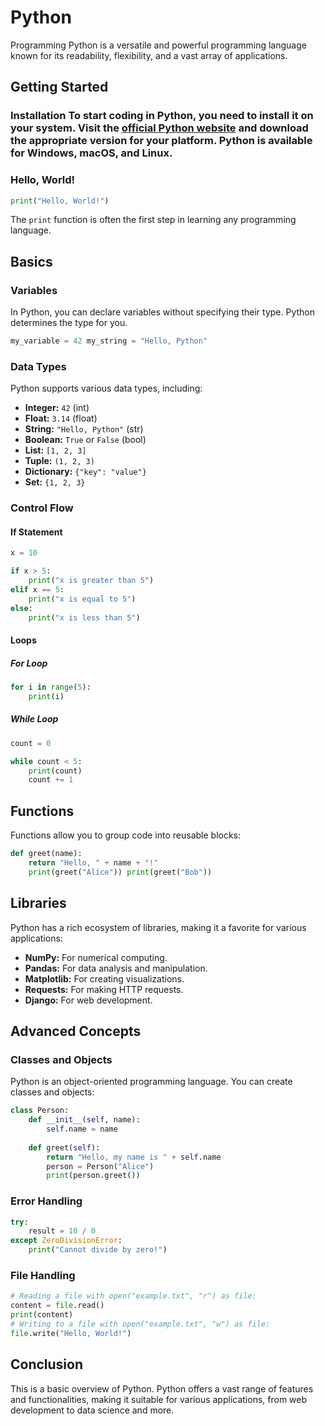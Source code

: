 # Python 
Programming  Python is a versatile and powerful programming language known for its readability, flexibility, and a vast array of applications. 
## Getting Started  
### Installation  To start coding in Python, you need to install it on your system. Visit the [official Python website](https://www.python.org/) and download the appropriate version for your platform. Python is available for Windows, macOS, and Linux.  
### Hello, World!  
```python 
print("Hello, World!")
```

The `print` function is often the first step in learning any programming language.

## Basics

### Variables

In Python, you can declare variables without specifying their type. Python determines the type for you.

```python
my_variable = 42 my_string = "Hello, Python"
```


### Data Types

Python supports various data types, including:

- **Integer:** `42` (int)
- **Float:** `3.14` (float)
- **String:** `"Hello, Python"` (str)
- **Boolean:** `True` or `False` (bool)
- **List:** `[1, 2, 3]` 
- **Tuple:** `(1, 2, 3)`
- **Dictionary:** `{"key": "value"}` 
- **Set:** `{1, 2, 3}`

### Control Flow

#### If Statement

```python
x = 10  

if x > 5:     
	print("x is greater than 5") 
elif x == 5:     
	print("x is equal to 5") 
else:     
	print("x is less than 5")
```

#### Loops

##### For Loop

```python
for i in range(5):     
	print(i)
```

##### While Loop

```python
count = 0 

while count < 5:     
	print(count)     
	count += 1
```

## Functions

Functions allow you to group code into reusable blocks:

```python
def greet(name):     
	return "Hello, " + name + "!"  
	print(greet("Alice")) print(greet("Bob"))
```

## Libraries

Python has a rich ecosystem of libraries, making it a favorite for various applications:

- **NumPy:** For numerical computing.
- **Pandas:** For data analysis and manipulation.
- **Matplotlib:** For creating visualizations.
- **Requests:** For making HTTP requests.
- **Django:** For web development.

## Advanced Concepts

### Classes and Objects

Python is an object-oriented programming language. You can create classes and objects:

```python
class Person:     
	def __init__(self, name):         
		self.name = name      
	
	def greet(self):         
		return "Hello, my name is " + self.name  
		person = Person("Alice") 
		print(person.greet())
```

### Error Handling

```python
try:     
	result = 10 / 0 
except ZeroDivisionError:     
	print("Cannot divide by zero!")
```

### File Handling

```python
# Reading a file with open("example.txt", "r") as file:     
content = file.read()     
print(content)  
# Writing to a file with open("example.txt", "w") as file:     
file.write("Hello, World!")
```

## Conclusion

This is a basic overview of Python. Python offers a vast range of features and functionalities, making it suitable for various applications, from web development to data science and more.